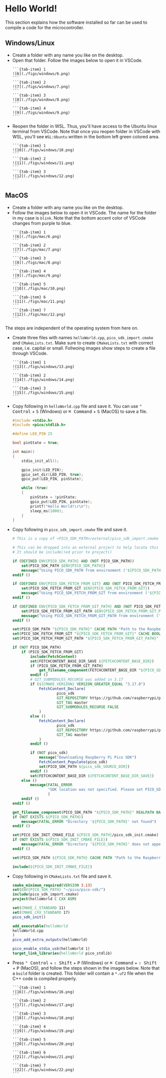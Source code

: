 # Hello World!
This section explains how the software installed so far can be used to compile a code for the microcontroller.

## Windows/Linux
- Create a folder with any name you like on the desktop.
- Open that folder. Follow the images below to open it in VSCode.
    ````{tab-set}
    ```{tab-item} 1
    ![6](./figs/windows/6.png)
    ```
    ```{tab-item} 2
    ![7](./figs/windows/7.png)
    ```
    ```{tab-item} 3
    ![8](./figs/windows/8.png)
    ```
    ```{tab-item} 4
    ![9](./figs/windows/9.png)
    ```
    ````
- Reopen the folder in WSL. Thus, you'll have access to the Ubuntu linux terminal from VSCode. Note that once you reopen folder in VSCode with WSL, you'll see `WSL:Ubuntu` written in the bottom left green colored area.
    ````{tab-set}
    ```{tab-item} 1
    ![10](./figs/windows/10.png)
    ```
    ```{tab-item} 2
    ![11](./figs/windows/11.png)
    ```
    ```{tab-item} 3
    ![12](./figs/windows/12.png)
    ```
    ````

## MacOS
- Create a folder with any name you like on the desktop.
- Follow the images below to open it in VSCode. The name for the folder in my case is `blink`. Note that the bottom accent color of VSCode changes from purple to blue.
    ````{tab-set}
    ```{tab-item} 1
    ![6](./figs/mac/6.png)
    ```
    ```{tab-item} 2
    ![7](./figs/mac/7.png)
    ```
    ```{tab-item} 3
    ![8](./figs/mac/8.png)
    ```
    ```{tab-item} 4
    ![9](./figs/mac/9.png)
    ```
    ```{tab-item} 5
    ![10](./figs/mac/10.png)
    ```
    ```{tab-item} 6
    ![11](./figs/mac/11.png)
    ```
    ```{tab-item} 7
    ![12](./figs/mac/12.png)
    ```
    ````

The steps are independent of the operating system from here on.
- Create three files with names `helloWorld.cpp`, `pico_sdk_import.cmake` and `CMakeLists.txt`. Make sure to create `CMakeLists.txt` with correct case, i.e. capital or small. Follwoing images show steps to create a file through VSCode.
    ````{tab-set}
    ```{tab-item} 1
    ![13](./figs/windows/13.png)
    ```
    ```{tab-item} 2
    ![14](./figs/windows/14.png)
    ```
    ```{tab-item} 3
    ![15](./figs/windows/15.png)
    ```
    ````
- Copy following in `helloWorld.cpp` file and save it. You can use <kbd>⌃ Control</kbd> + <kbd>S</kbd> (Windows) or <kbd>⌘ Command</kbd> + <kbd>S</kbd> (MacOS) to save a file.
    ```c++
    #include <stdio.h>
    #include <pico/stdlib.h>

    #define LED_PIN 25

    bool pinState = true;

    int main()
    {
        stdio_init_all();

        gpio_init(LED_PIN);
        gpio_set_dir(LED_PIN, true);
        gpio_put(LED_PIN, pinState);

        while (true)
        {
            pinState = !pinState;
            gpio_put(LED_PIN, pinState);
            printf("Hello World!\r\n");
            sleep_ms(1000);
        }
    }
    ```
- Copy following in `pico_sdk_import.cmake` file and save it.
    ```cmake
    # This is a copy of <PICO_SDK_PATH>/external/pico_sdk_import.cmake

    # This can be dropped into an external project to help locate this SDK
    # It should be include()ed prior to project()

    if (DEFINED ENV{PICO_SDK_PATH} AND (NOT PICO_SDK_PATH))
        set(PICO_SDK_PATH $ENV{PICO_SDK_PATH})
        message("Using PICO_SDK_PATH from environment ('${PICO_SDK_PATH}')")
    endif ()

    if (DEFINED ENV{PICO_SDK_FETCH_FROM_GIT} AND (NOT PICO_SDK_FETCH_FROM_GIT))
        set(PICO_SDK_FETCH_FROM_GIT $ENV{PICO_SDK_FETCH_FROM_GIT})
        message("Using PICO_SDK_FETCH_FROM_GIT from environment ('${PICO_SDK_FETCH_FROM_GIT}')")
    endif ()

    if (DEFINED ENV{PICO_SDK_FETCH_FROM_GIT_PATH} AND (NOT PICO_SDK_FETCH_FROM_GIT_PATH))
        set(PICO_SDK_FETCH_FROM_GIT_PATH $ENV{PICO_SDK_FETCH_FROM_GIT_PATH})
        message("Using PICO_SDK_FETCH_FROM_GIT_PATH from environment ('${PICO_SDK_FETCH_FROM_GIT_PATH}')")
    endif ()

    set(PICO_SDK_PATH "${PICO_SDK_PATH}" CACHE PATH "Path to the Raspberry Pi Pico SDK")
    set(PICO_SDK_FETCH_FROM_GIT "${PICO_SDK_FETCH_FROM_GIT}" CACHE BOOL "Set to ON to fetch copy of SDK from git if not otherwise locatable")
    set(PICO_SDK_FETCH_FROM_GIT_PATH "${PICO_SDK_FETCH_FROM_GIT_PATH}" CACHE FILEPATH "location to download SDK")

    if (NOT PICO_SDK_PATH)
        if (PICO_SDK_FETCH_FROM_GIT)
            include(FetchContent)
            set(FETCHCONTENT_BASE_DIR_SAVE ${FETCHCONTENT_BASE_DIR})
            if (PICO_SDK_FETCH_FROM_GIT_PATH)
                get_filename_component(FETCHCONTENT_BASE_DIR "${PICO_SDK_FETCH_FROM_GIT_PATH}" REALPATH BASE_DIR "${CMAKE_SOURCE_DIR}")
            endif ()
            # GIT_SUBMODULES_RECURSE was added in 3.17
            if (${CMAKE_VERSION} VERSION_GREATER_EQUAL "3.17.0")
                FetchContent_Declare(
                        pico_sdk
                        GIT_REPOSITORY https://github.com/raspberrypi/pico-sdk
                        GIT_TAG master
                        GIT_SUBMODULES_RECURSE FALSE
                )
            else ()
                FetchContent_Declare(
                        pico_sdk
                        GIT_REPOSITORY https://github.com/raspberrypi/pico-sdk
                        GIT_TAG master
                )
            endif ()

            if (NOT pico_sdk)
                message("Downloading Raspberry Pi Pico SDK")
                FetchContent_Populate(pico_sdk)
                set(PICO_SDK_PATH ${pico_sdk_SOURCE_DIR})
            endif ()
            set(FETCHCONTENT_BASE_DIR ${FETCHCONTENT_BASE_DIR_SAVE})
        else ()
            message(FATAL_ERROR
                    "SDK location was not specified. Please set PICO_SDK_PATH or set PICO_SDK_FETCH_FROM_GIT to on to fetch from git."
                    )
        endif ()
    endif ()

    get_filename_component(PICO_SDK_PATH "${PICO_SDK_PATH}" REALPATH BASE_DIR "${CMAKE_BINARY_DIR}")
    if (NOT EXISTS ${PICO_SDK_PATH})
        message(FATAL_ERROR "Directory '${PICO_SDK_PATH}' not found")
    endif ()

    set(PICO_SDK_INIT_CMAKE_FILE ${PICO_SDK_PATH}/pico_sdk_init.cmake)
    if (NOT EXISTS ${PICO_SDK_INIT_CMAKE_FILE})
        message(FATAL_ERROR "Directory '${PICO_SDK_PATH}' does not appear to contain the Raspberry Pi Pico SDK")
    endif ()

    set(PICO_SDK_PATH ${PICO_SDK_PATH} CACHE PATH "Path to the Raspberry Pi Pico SDK" FORCE)

    include(${PICO_SDK_INIT_CMAKE_FILE})
    ```
- Copy following in `CMakeLists.txt` file and save it.
    ```cmake
    cmake_minimum_required(VERSION 3.13)
    set(ENV{PICO_SDK_PATH} "~/pico/pico-sdk/")
    include(pico_sdk_import.cmake)
    project(helloWorld C CXX ASM)

    set(CMAKE_C_STANDARD 11)
    set(CMAKE_CXX_STANDARD 17)
    pico_sdk_init()

    add_executable(helloWorld
    helloWorld.cpp
    )
    pico_add_extra_outputs(helloWorld)

    pico_enable_stdio_usb(helloWorld 1)
    target_link_libraries(helloWorld pico_stdlib)
    ```
- Press <kbd>⌃ Control</kbd> + <kbd>⇧ Shift</kbd> + <kbd>P</kbd> (Windows) or <kbd>⌘ Command</kbd> + <kbd>⇧ Shift</kbd> + <kbd>P</kbd> (MacOS), and follow the steps shown in the images below. Note that a `build` folder is created. This folder will contain a `*.uf2` file when the C++ code is compiled properly.
    ````{tab-set}
    ```{tab-item} 1
    ![16](./figs/windows/16.png)
    ```
    ```{tab-item} 2
    ![17](./figs/windows/17.png)
    ```
    ```{tab-item} 3
    ![18](./figs/windows/18.png)
    ```
    ```{tab-item} 4
    ![19](./figs/windows/19.png)
    ```
    ```{tab-item} 5
    ![20](./figs/windows/20.png)
    ```
    ```{tab-item} 6
    ![21](./figs/windows/21.png)
    ```
    ```{tab-item} 7
    ![22](./figs/windows/22.png)
    ```
    ````